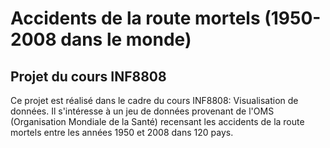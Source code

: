 # Accidents de la route mortels (1950-2008 dans le monde)
## Projet du cours INF8808

Ce projet est réalisé dans le cadre du cours INF8808: Visualisation de données. Il s'intéresse à un jeu de données provenant de l'OMS (Organisation Mondiale de la Santé) recensant les accidents de la route mortels entre les années 1950 et 2008 dans 120 pays. 
